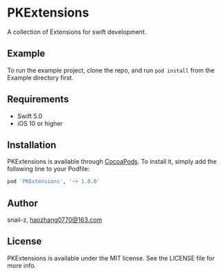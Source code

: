 # PKExtensions
A collection of Extensions for swift development.

## Example

To run the example project, clone the repo, and run `pod install` from the Example directory first.

## Requirements

*  Swift 5.0
*  iOS 10 or higher

## Installation

PKExtensions is available through [CocoaPods](https://cocoapods.org). To install
it, simply add the following line to your Podfile:

```ruby
pod 'PKExtensions', '~> 1.0.0'
```

## Author

snail-z, haozhang0770@163.com

## License

PKExtensions is available under the MIT license. See the LICENSE file for more info.
